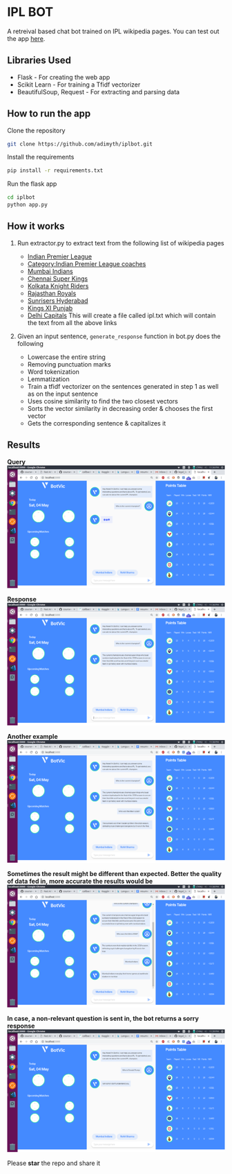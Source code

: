 # IPL BOT

A retreival based chat bot trained on IPL wikipedia pages. You can test out the app [here](http://134.209.148.44:5000/).


## Libraries Used
* Flask - For creating the web app
* Scikit Learn - For training a Tfidf vectorizer
* BeautifulSoup, Request - For extracting and parsing data

## How to run the app

Clone the repository
```bash
git clone https://github.com/adimyth/iplbot.git
```

Install the requirements
```bash
pip install -r requirements.txt
```

Run the flask app
```bash
cd iplbot
python app.py
```

## How it works
1. Run extractor.py to extract text from the following list of wikipedia pages
    * [Indian Premier League](https://en.wikipedia.org/wiki/Indian_Premier_League)
    * [Category:Indian Premier League coaches](https://en.wikipedia.org/wiki/Category:Indian_Premier_League_coaches)
    * [Mumbai Indians](https://en.wikipedia.org/wiki/Mumbai_Indians)
    * [Chennai Super Kings](https://en.wikipedia.org/wiki/Chennai_Super_Kings)
    * [Kolkata Knight Riders](https://en.wikipedia.org/wiki/Kolkata_Knight_Riders)
    * [Rajasthan Royals](https://en.wikipedia.org/wiki/Rajasthan_Royals)
    * [Sunrisers Hyderabad](https://en.wikipedia.org/wiki/Sunrisers_Hyderabad)
    * [Kings XI Punjab](https://en.wikipedia.org/wiki/Kings_XI_Punjab)
    * [Delhi Capitals](https://en.wikipedia.org/wiki/Delhi_Capitals)
    This will create a file called ipl.txt which will contain the text from all the above links

2. Given an input sentence, `generate_response` function in bot.py does the following
    * Lowercase the entire string
    * Removing punctuation marks
    * Word tokenization
    * Lemmatization
    * Train a tfidf vectorizer on the sentences generated in step 1 as well as on the input sentence
    * Uses cosine similarity to find the two closest vectors
    * Sorts the vector similarity in decreasing order & chooses the first vector
    * Gets the corresponding sentence & capitalizes it

## Results

**Query**
![alt text](images/fig_1.png "Logo Title Text 1")



**Response**
![alt text](images/fig_2.png "Logo Title Text 1")



**Another example**
![alt text](images/fig_3.png "Logo Title Text 1")



**Sometimes the result might be different than expected. Better the quality of data fed in, more accurate the results would be**
![alt text](images/fig_5.png "Logo Title Text 1")



**In case, a non-relevant question is sent in, the bot returns a sorry response**
![alt text](images/fig_6.png "Logo Title Text 1")

Please **star** the repo and share it
